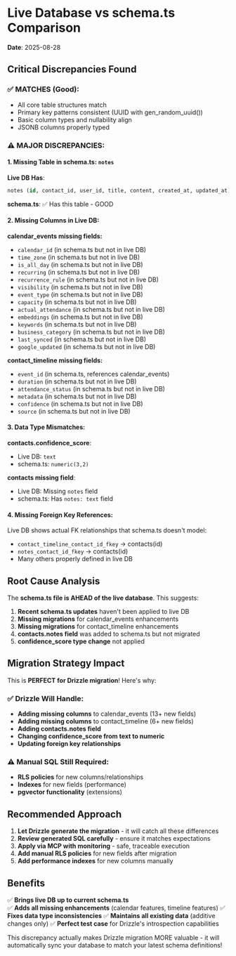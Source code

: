 # Live Database vs schema.ts Comparison

**Date**: 2025-08-28

## Critical Discrepancies Found

### ✅ MATCHES (Good):
- All core table structures match
- Primary key patterns consistent (UUID with gen_random_uuid())
- Basic column types and nullability align
- JSONB columns properly typed

### ⚠️ MAJOR DISCREPANCIES:

#### 1. **Missing Table in schema.ts**: `notes`
**Live DB Has**: 
```sql
notes (id, contact_id, user_id, title, content, created_at, updated_at)
```
**schema.ts**: ✅ Has this table - GOOD

#### 2. **Missing Columns in Live DB**:

**calendar_events missing fields:**
- `calendar_id` (in schema.ts but not in live DB)
- `time_zone` (in schema.ts but not in live DB)  
- `is_all_day` (in schema.ts but not in live DB)
- `recurring` (in schema.ts but not in live DB)
- `recurrence_rule` (in schema.ts but not in live DB)
- `visibility` (in schema.ts but not in live DB)
- `event_type` (in schema.ts but not in live DB)
- `capacity` (in schema.ts but not in live DB)
- `actual_attendance` (in schema.ts but not in live DB)
- `embeddings` (in schema.ts but not in live DB)
- `keywords` (in schema.ts but not in live DB)
- `business_category` (in schema.ts but not in live DB)
- `last_synced` (in schema.ts but not in live DB)
- `google_updated` (in schema.ts but not in live DB)

**contact_timeline missing fields:**
- `event_id` (in schema.ts, references calendar_events)
- `duration` (in schema.ts but not in live DB)
- `attendance_status` (in schema.ts but not in live DB)  
- `metadata` (in schema.ts but not in live DB)
- `confidence` (in schema.ts but not in live DB)
- `source` (in schema.ts but not in live DB)

#### 3. **Data Type Mismatches**:

**contacts.confidence_score**:
- Live DB: `text` 
- schema.ts: `numeric(3,2)`

**contacts missing field**:
- Live DB: Missing `notes` field
- schema.ts: Has `notes: text` field

#### 4. **Missing Foreign Key References**:
Live DB shows actual FK relationships that schema.ts doesn't model:
- `contact_timeline_contact_id_fkey` → contacts(id)
- `notes_contact_id_fkey` → contacts(id)  
- Many others properly defined in live DB

## Root Cause Analysis

The **schema.ts file is AHEAD of the live database**. This suggests:

1. **Recent schema.ts updates** haven't been applied to live DB
2. **Missing migrations** for calendar_events enhancements
3. **Missing migrations** for contact_timeline enhancements  
4. **contacts.notes field** was added to schema.ts but not migrated
5. **confidence_score type change** not applied

## Migration Strategy Impact

This is **PERFECT for Drizzle migration**! Here's why:

### ✅ Drizzle Will Handle:
- **Adding missing columns** to calendar_events (13+ new fields)
- **Adding missing columns** to contact_timeline (6+ new fields)  
- **Adding contacts.notes field**
- **Changing confidence_score from text to numeric**
- **Updating foreign key relationships**

### ⚠️ Manual SQL Still Required:
- **RLS policies** for new columns/relationships
- **Indexes** for new fields (performance)
- **pgvector functionality** (extensions)

## Recommended Approach

1. **Let Drizzle generate the migration** - it will catch all these differences
2. **Review generated SQL carefully** - ensure it matches expectations  
3. **Apply via MCP with monitoring** - safe, traceable execution
4. **Add manual RLS policies** for new fields after migration
5. **Add performance indexes** for new columns manually

## Benefits

✅ **Brings live DB up to current schema.ts**  
✅ **Adds all missing enhancements** (calendar features, timeline features)
✅ **Fixes data type inconsistencies**
✅ **Maintains all existing data** (additive changes only)
✅ **Perfect test case** for Drizzle's introspection capabilities

This discrepancy actually makes Drizzle migration MORE valuable - it will automatically sync your database to match your latest schema definitions!